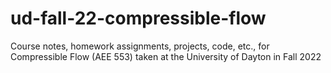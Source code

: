 # ud-fall-22-compressible-flow
Course notes, homework assignments, projects, code, etc., for Compressible Flow (AEE 553) taken at the University of Dayton in Fall 2022
